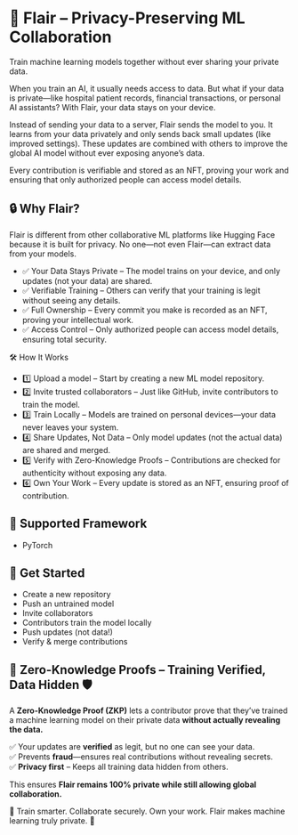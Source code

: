 # 🚀 Flair – Privacy-Preserving ML Collaboration
Train machine learning models together without ever sharing your private data.

When you train an AI, it usually needs access to data. But what if your data is private—like hospital patient records, financial transactions, or personal AI assistants? With Flair, your data stays on your device.

Instead of sending your data to a server, Flair sends the model to you. It learns from your data privately and only sends back small updates (like improved settings). These updates are combined with others to improve the global AI model without ever exposing anyone’s data.

Every contribution is verifiable and stored as an NFT, proving your work and ensuring that only authorized people can access model details.

## 🔒 Why Flair?
Flair is different from other collaborative ML platforms like Hugging Face because it is built for privacy. No one—not even Flair—can extract data from your models.

- ✅ Your Data Stays Private – The model trains on your device, and only updates (not your data) are shared.
- ✅ Verifiable Training – Others can verify that your training is legit without seeing any details.
- ✅ Full Ownership – Every commit you make is recorded as an NFT, proving your intellectual work.
- ✅ Access Control – Only authorized people can access model details, ensuring total security.

🛠 How It Works
- 1️⃣ Upload a model – Start by creating a new ML model repository.
- 2️⃣ Invite trusted collaborators – Just like GitHub, invite contributors to train the model.
- 3️⃣ Train Locally – Models are trained on personal devices—your data never leaves your system.
- 4️⃣ Share Updates, Not Data – Only model updates (not the actual data) are shared and merged.
- 5️⃣ Verify with Zero-Knowledge Proofs – Contributions are checked for authenticity without exposing any data.
- 6️⃣ Own Your Work – Every update is stored as an NFT, ensuring proof of contribution.


## 🔗 Supported Framework
- PyTorch

## 🚀 Get Started
- Create a new repository
- Push an untrained model
- Invite collaborators
- Contributors train the model locally
- Push updates (not data!)
- Verify & merge contributions

## 🔐 Zero-Knowledge Proofs – Training Verified, Data Hidden 🛡️  

A **Zero-Knowledge Proof (ZKP)** lets a contributor prove that they’ve trained a machine learning model on their private data **without actually revealing the data.**  

✅ Your updates are **verified** as legit, but no one can see your data.  
✅ Prevents **fraud**—ensures real contributions without revealing secrets.  
✅ **Privacy first** – Keeps all training data hidden from others.  

This ensures **Flair remains 100% private while still allowing global collaboration.**  

🔹 Train smarter. Collaborate securely. Own your work. Flair makes machine learning truly private. 🚀